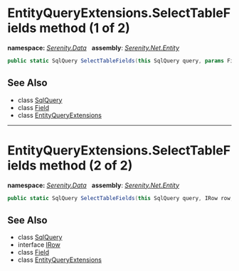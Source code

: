 # EntityQueryExtensions.SelectTableFields method (1 of 2)
**namespace:** *[Serenity.Data](../../README.md#serenity.data-namespace)*   **assembly**: *[Serenity.Net.Entity](../../README.md)*

```csharp
public static SqlQuery SelectTableFields(this SqlQuery query, params Field[] exclude)
```

## See Also

* class [SqlQuery](../Serenity.Net.Data/../SqlQuery.md)
* class [Field](../Field.md)
* class [EntityQueryExtensions](../EntityQueryExtensions.md)

---

# EntityQueryExtensions.SelectTableFields method (2 of 2)
**namespace:** *[Serenity.Data](../../README.md#serenity.data-namespace)*   **assembly**: *[Serenity.Net.Entity](../../README.md)*

```csharp
public static SqlQuery SelectTableFields(this SqlQuery query, IRow row, params Field[] exclude)
```

## See Also

* class [SqlQuery](../Serenity.Net.Data/../SqlQuery.md)
* interface [IRow](../IRow.md)
* class [Field](../Field.md)
* class [EntityQueryExtensions](../EntityQueryExtensions.md)